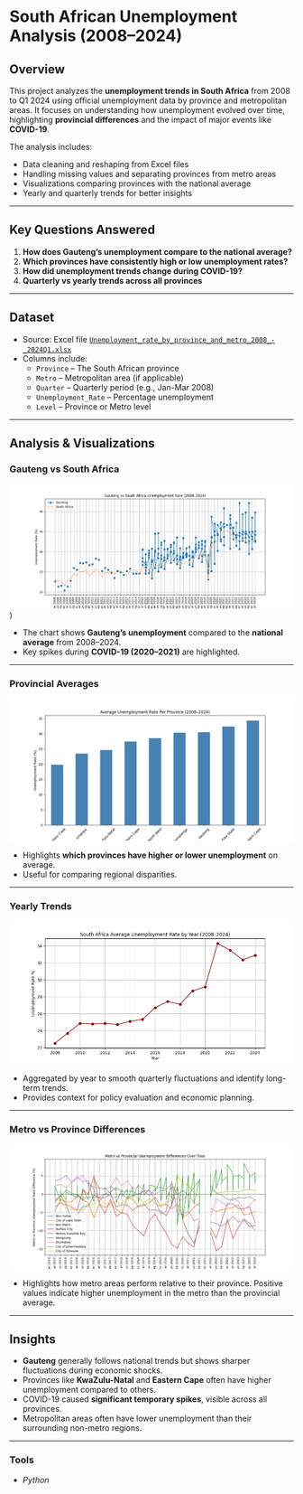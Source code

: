 # South African Unemployment Analysis (2008–2024)

## Overview
This project analyzes the **unemployment trends in South Africa** from 2008 to Q1 2024 using official unemployment data by province and metropolitan areas. It focuses on understanding how unemployment evolved over time, highlighting **provincial differences** and the impact of major events like **COVID-19**.

The analysis includes:
- Data cleaning and reshaping from Excel files
- Handling missing values and separating provinces from metro areas
- Visualizations comparing provinces with the national average
- Yearly and quarterly trends for better insights

---

## Key Questions Answered
1. **How does Gauteng’s unemployment compare to the national average?**
2. **Which provinces have consistently high or low unemployment rates?**
3. **How did unemployment trends change during COVID-19?**
4. **Quarterly vs yearly trends across all provinces**

---

## Dataset
- Source: Excel file [`Unemployment_rate_by_province_and_metro_2008_-_2024Q1.xlsx`](https://wcg-opendataportal-westerncapegov.hub.arcgis.com/documents/12cb36b98c3a458f89e343585676cd49/about)
- Columns include:
  - `Province` – The South African province
  - `Metro` – Metropolitan area (if applicable)
  - `Quarter` – Quarterly period (e.g., Jan-Mar 2008)
  - `Unemployment_Rate` – Percentage unemployment
  - `Level` – Province or Metro level

---

## Analysis & Visualizations
### Gauteng vs South Africa
![Gauteng vs National](https://github.com/DenzilKachidza/SA-Unemployment-Analysis/blob/b5090fadfa58db5e8ea816d979c6e14f59fb90bc/Gauteng%20vs%20National.png))
- The chart shows **Gauteng’s unemployment** compared to the **national average** from 2008–2024.
- Key spikes during **COVID-19 (2020–2021)** are highlighted.

---

### Provincial Averages
![Provincial Unemployment](https://github.com/DenzilKachidza/SA-Unemployment-Analysis/blob/b5090fadfa58db5e8ea816d979c6e14f59fb90bc/Provincial%20Averages.png)
- Highlights **which provinces have higher or lower unemployment** on average.
- Useful for comparing regional disparities.
---
### Yearly Trends
![Yearly Trends](https://github.com/DenzilKachidza/SA-Unemployment-Analysis/blob/f2e12f917e71032cfc284e5c9bc5c6f80d6d9cec/Yearly%20Trends.png)
- Aggregated by year to smooth quarterly fluctuations and identify long-term trends.
- Provides context for policy evaluation and economic planning.
---
### Metro vs Province Differences
![Metro vs Province Differences](https://github.com/DenzilKachidza/SA-Unemployment-Analysis/blob/0f7f4c0a0e5b06b481a466ec3a594c684cf0f0bd/metro%20vs%20provincial.png)
- Highlights how metro areas perform relative to their province. Positive values indicate higher unemployment in the metro than the provincial average.
---

## Insights
- **Gauteng** generally follows national trends but shows sharper fluctuations during economic shocks.
- Provinces like **KwaZulu-Natal** and **Eastern Cape** often have higher unemployment compared to others.
- COVID-19 caused **significant temporary spikes**, visible across all provinces.
- Metropolitan areas often have lower unemployment than their surrounding non-metro regions.
---
### Tools 
- *Python*

